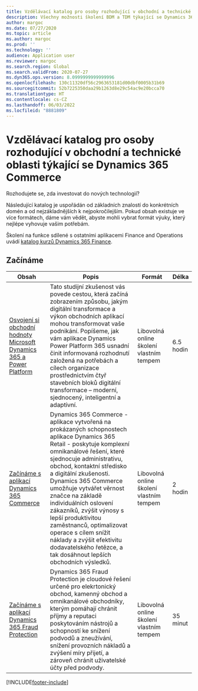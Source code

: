 ```yaml
---
title: Vzdělávací katalog pro osoby rozhodující v obchodní a technické oblasti týkající se Dynamics 365 Commerce
description: Všechny možnosti školení BDM a TDM týkající se Dynamics 365 Commerce.
author: margoc
ms.date: 07/27/2020
ms.topic: article
ms.author: margoc
ms.prod: ''
ms.technology: ''
audience: Application user
ms.reviewer: margoc
ms.search.region: Global
ms.search.validFrom: 2020-07-27
ms.dyn365.ops.version: 8.0999999999999996
ms.openlocfilehash: 130c11320df56c2963653181d00dbf0005b31b69
ms.sourcegitcommit: 52b7225350daa29b1263d8e29c54ac9e20bcca70
ms.translationtype: HT
ms.contentlocale: cs-CZ
ms.lasthandoff: 06/03/2022
ms.locfileid: "8881809"
---
```

# <a name="learning-catalog-for-business-and-technical-decision-makers-considering-dynamics-365-commerce"></a>Vzdělávací katalog pro osoby rozhodující v obchodní a technické oblasti týkající se Dynamics 365 Commerce

Rozhodujete se, zda investovat do nových technologií?

Následující katalog je uspořádán od základních znalostí do konkrétních domén a od nejzákladnějších k nejpokročilejším. Pokud obsah existuje ve více formátech, dáme vám vědět, abyste mohli vybrat formát výuky, který nejlépe vyhovuje vašim potřebám.

Školení na funkce sdílené s ostatními aplikacemi Finance and Operations uvádí [katalog kurzů Dynamics 365 Finance](../../finance/get-started/learning-catalog-bdm.md).

## <a name="get-started"></a>Začínáme<a name="get-started"></a>

| Obsah   | Popis   | Formát    | Délka    |
|------------------------------------------------------------------------------------------------------------------------------------------------------------------------------------|--------------------------------------------------------------------------------------------------------------------------------------------------------------------------------------------------------------------------------------------------------------------------------------------------------------------------------------------------------------------------------------------------------------------------|--------------------------------------------------------------------------------|-----------|
| [Osvojení si obchodní hodnoty Microsoft Dynamics 365 a Power Platform](/learn/paths/learn-business-value-of-dynamics-365-and-power-platform/) | Tato studijní zkušenost vás povede cestou, která začíná zobrazením způsobu, jakým digitální transformace a výkon obchodních aplikací mohou transformovat vaše podnikání. Popíšeme, jak vám aplikace Dynamics Power Platform 365 usnadní činit informovaná rozhodnutí založená na potřebách a cílech organizace prostřednictvím čtyř stavebních bloků digitální transformace – moderní, sjednocený, inteligentní a adaptivní.                  | Libovolná online školení vlastním tempem                                          | 6.5 hodin   |
| [Začínáme s aplikací Dynamics 365 Commerce](/learn/paths/get-started-dynamics-365-commerce/)                                                       | Dynamics 365 Commerce - aplikace vytvořená na prokázaných schopnostech aplikace Dynamics 365 Retail - poskytuje komplexní omnikanálové řešení, které sjednocuje administrativu, obchod, kontaktní středisko a digitální zkušenosti. Dynamics 365 Commerce umožňuje vytvářet věrnost značce na základě individuálních oslovení zákazníků, zvýšit výnosy s lepší produktivitou zaměstnanců, optimalizovat operace s cílem snížit náklady a zvýšit efektivitu dodavatelského řetězce, a tak dosáhnout lepších obchodních výsledků. | Libovolná online školení vlastním tempem                                          | 2 hodin   |
| [Začínáme s aplikací Dynamics 365 Fraud Protection](/learn/modules/get-started-fraud-protection/)| Dynamics 365 Fraud Protection je cloudové řešení určené pro elekrtonický obchod, kamenný obchod a omnikanálové obchodníky, kterým pomáhají chránit příjmy a reputaci poskytováním nástrojů a schopností ke snížení podvodů a zneužívání, snížení provozních nákladů a zvýšení míry přijetí, a zároveň chránit uživatelské účty před podvody. | Libovolná online školení vlastním tempem | 35 minut |


[!INCLUDE[footer-include](../../includes/footer-banner.md)]
